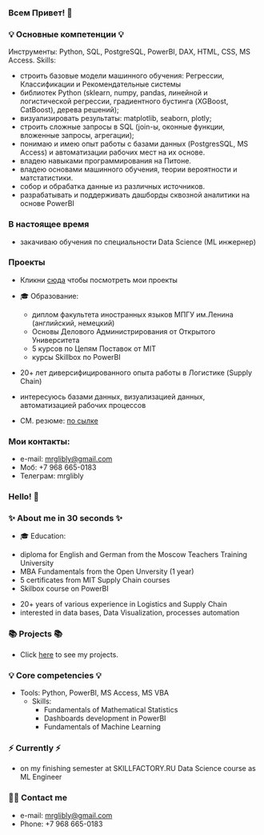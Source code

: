 ### Всем Привет! 👋

### 💡 Основные компетенции 💡
Инструменты: Python, SQL, PostgreSQL, PowerBI, DAX, HTML, CSS, MS Access. 
Skills: 
- строить базовые модели машинного обучения: Регрессии, Классификации и Рекомендательные системы
- библиотек Python (sklearn, numpy, pandas, линейной и логистической регрессии, градиентного бустинга (XGBoost, CatBoost), дерева решений);
- визуализировать результаты: matplotlib, seaborn, plotly;
- строить сложные запросы в SQL (join-ы, оконные функции, вложенные запросы, агрегации);
- понимаю и имею опыт работы с базами данных (PostgresSQL, MS Access) и автоматизации рабочих мест на их основе.
- владею навыками программирования на Питоне. 
- владею основами машинного обучения, теории вероятности и матстатистики.
- собор и обрабатка данные из различных источников.
- разрабатывать и поддерживать дашборды сквозной аналитики на основе PowerBI 

### В настоящее время
- закачиваю обучения по специальности Data Science (ML инжернер)

### Проекты 
* Кликни [сюда](https://github.com/mrglibly/4GitHub/blob/main/README.md) чтобы посмотреть мои проекты
 
* 🎓 Образование:
  - диплом факультета иностранных языков МПГУ им.Ленина (английский, немецкий)
  - Основы Делового Администрирования от Открытого Университета
  - 5 курсов по Цепям Поставок от MIT
  - курсы Skillbox по PowerBI
* 20+ лет диверсифицированного опыта работы в Логистике (Supply Chain)
* интересуюсь базами данных, визуализацией данных, автоматизацией рабочих процессов
* СМ. резюме: [по сылке](https://github.com/mrglibly/BoykoCV/blob/main/SBoyko_SV_md.md)
 
### Мои контакты:
- e-mail: <mrglibly@gmail.com>
- Моб: +7 968 665-0183
- Телеграм: mrglibly


### Hello! 👋

### ✨ About me in 30 seconds ✨ 
* 🎓 Education:
 - diploma for English and German from the Moscow Teachers Training University
 - MBA Fundamentals from the Open Unversity (1 year)
 - 5 certificates from MIT Supply Chain courses
 - Skilbox course on PowerBI
* 20+ years of various experience in Logistics and Supply Chain
* interested in data bases, Data Visualization, processes automation
  
### 📚 Projects 📚

* Click [here](https://github.com/mrglibly/4GitHub/blob/main/README.md) to see my projects.

### 💡 Core competencies 💡
- Tools: Python, PowerBI, MS Access, MS VBA 
  - Skills:
    * Fundamentals of Mathematical Statistics
    * Dashboards development in PowerBI
    * Fundamentals of Machine Learning
      
### ⚡️ Currently ⚡️
- on my finishing semester at SKILLFACTORY.RU Data Science course as ML Engineer

### 🙌🏻 Contact me
- e-mail: <mrglibly@gmail.com>
- Phone: +7 968 665-0183
